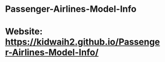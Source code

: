 # Passenger-Airlines-Model-Info
# Website: https://kidwaih2.github.io/Passenger-Airlines-Model-Info/
